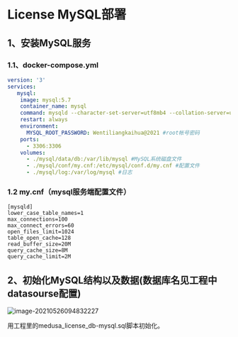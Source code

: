 # License MySQL部署

## 1、安装MySQL服务

### 1.1、docker-compose.yml

```yml
version: '3'
services:
   mysql:
    image: mysql:5.7
    container_name: mysql
    command: mysqld --character-set-server=utf8mb4 --collation-server=utf8mb4_unicode_ci
    restart: always
    environment:
      MYSQL_ROOT_PASSWORD: Wentiliangkaihua@2021 #root帐号密码
    ports:
      - 3306:3306
    volumes:
      - ./mysql/data/db:/var/lib/mysql #MySQL系统磁盘文件
      - ./mysql/conf/my.cnf:/etc/mysql/conf.d/my.cnf #配置文件
      - ./mysql/log:/var/log/mysql #日志

```

### 1.2 my.cnf（mysql服务端配置文件）

```properties
[mysqld]
lower_case_table_names=1
max_connections=100
max_connect_errors=60
open_files_limit=1024
table_open_cache=128
read_buffer_size=20M
query_cache_size=8M
query_cache_limit=2M
```

## 2、初始化MySQL结构以及数据(数据库名见工程中datasourse配置)

![image-20210526094832227](C:\Users\dev\AppData\Roaming\Typora\typora-user-images\image-20210526094832227.png)

用工程里的medusa_license_db-mysql.sql脚本初始化。

